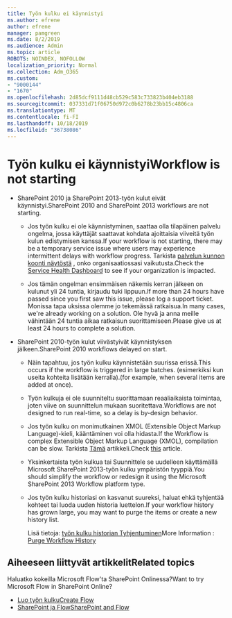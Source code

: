 ```yaml
---
title: Työn kulku ei käynnistyi
ms.author: efrene
author: efrene
manager: pamgreen
ms.date: 8/2/2019
ms.audience: Admin
ms.topic: article
ROBOTS: NOINDEX, NOFOLLOW
localization_priority: Normal
ms.collection: Adm_O365
ms.custom:
- "9000144"
- "1670"
ms.openlocfilehash: 2d85dcf9111d48cb529c583c733823b404eb3188
ms.sourcegitcommit: 037331d71f06750d972c0b6278b23bb15c4806ca
ms.translationtype: MT
ms.contentlocale: fi-FI
ms.lasthandoff: 10/18/2019
ms.locfileid: "36738086"
---
```

# <a name="workflow-is-not-starting"></a><span data-ttu-id="050e4-102">Työn kulku ei käynnistyi</span><span class="sxs-lookup"><span data-stu-id="050e4-102">Workflow is not starting</span></span>

- <span data-ttu-id="050e4-103">SharePoint 2010 ja SharePoint 2013-työn kulut eivät käynnistyi.</span><span class="sxs-lookup"><span data-stu-id="050e4-103">SharePoint 2010 and SharePoint 2013 workflows are not starting.</span></span>

    - <span data-ttu-id="050e4-104">Jos työn kulku ei ole käynnistyminen, saattaa olla tilapäinen palvelu ongelma, jossa käyttäjät saattavat kohdata ajoittaisia viiveitä työn kulun edistymisen kanssa.</span><span class="sxs-lookup"><span data-stu-id="050e4-104">If your workflow is not starting, there may be a temporary service issue where users may experience intermittent delays with workflow progress.</span></span> <span data-ttu-id="050e4-105">Tarkista [palvelun kunnon koonti näytöstä](https:/admin.microsoft.com/AdminPortal/Home#/servicehealth) , onko organisaatiossasi vaikutusta.</span><span class="sxs-lookup"><span data-stu-id="050e4-105">Check the [Service Health Dashboard](https:/admin.microsoft.com/AdminPortal/Home#/servicehealth) to see if your organization is impacted.</span></span>

    - <span data-ttu-id="050e4-106">Jos tämän ongelman ensimmäisen näkemis kerran jälkeen on kulunut yli 24 tuntia, kirjaudu tuki lippuun.</span><span class="sxs-lookup"><span data-stu-id="050e4-106">If more than 24 hours have passed since you first saw this issue, please log a support ticket.</span></span> <span data-ttu-id="050e4-107">Monissa tapa uksissa olemme jo tekemässä ratkaisua.</span><span class="sxs-lookup"><span data-stu-id="050e4-107">In many cases, we're already working on a solution.</span></span> <span data-ttu-id="050e4-108">Ole hyvä ja anna meille vähintään 24 tuntia aikaa ratkaisun suorittamiseen.</span><span class="sxs-lookup"><span data-stu-id="050e4-108">Please give us at least 24 hours to complete a solution.</span></span>

- <span data-ttu-id="050e4-109">SharePoint 2010-työn kulut viivästyivät käynnistyksen jälkeen.</span><span class="sxs-lookup"><span data-stu-id="050e4-109">SharePoint 2010 workflows delayed on start.</span></span>

    - <span data-ttu-id="050e4-110">Näin tapahtuu, jos työn kulku käynnistetään suurissa erissä.</span><span class="sxs-lookup"><span data-stu-id="050e4-110">This occurs if the workflow is triggered in large batches.</span></span> <span data-ttu-id="050e4-111">(esimerkiksi kun useita kohteita lisätään kerralla).</span><span class="sxs-lookup"><span data-stu-id="050e4-111">(for example, when several items are added at once).</span></span>

    - <span data-ttu-id="050e4-112">Työn kulkuja ei ole suunniteltu suorittamaan reaaliaikaista toimintaa, joten viive on suunnittelun mukaan suoritettava.</span><span class="sxs-lookup"><span data-stu-id="050e4-112">Workflows are not designed to run real-time, so a delay is by-design behavior.</span></span>

   -  <span data-ttu-id="050e4-113">Jos työn kulku on monimutkainen XMOL (Extensible Object Markup Language)-kieli, kääntäminen voi olla hidasta.</span><span class="sxs-lookup"><span data-stu-id="050e4-113">If the Workflow is complex Extensible Object Markup Language (XMOL), compilation can be slow.</span></span> <span data-ttu-id="050e4-114">Tarkista [Tämä](https://support.microsoft.com//kb/3043697) artikkeli.</span><span class="sxs-lookup"><span data-stu-id="050e4-114">Check [this](https://support.microsoft.com//kb/3043697) article.</span></span>

    - <span data-ttu-id="050e4-115">Yksinkertaista työn kulkua tai Suunnittele se uudelleen käyttämällä Microsoft SharePoint 2013-työn kulku ympäristön tyyppiä.</span><span class="sxs-lookup"><span data-stu-id="050e4-115">You should simplify the workflow or redesign it using the Microsoft SharePoint 2013 Workflow platform type.</span></span>

    - <span data-ttu-id="050e4-116">Jos työn kulku historiasi on kasvanut suureksi, haluat ehkä tyhjentää kohteet tai luoda uuden historia luettelon.</span><span class="sxs-lookup"><span data-stu-id="050e4-116">If your workflow history has grown large, you may want to purge the items or create a new history list.</span></span>

        <span data-ttu-id="050e4-117">Lisä tietoja: [työn kulku historian Tyhjentuminen](https://blogs.technet.microsoft.com/marj/2015/08/07/sharepoint-2010-workflows-best-practice-purge-workflow-history-list-items/)</span><span class="sxs-lookup"><span data-stu-id="050e4-117">More Information : [Purge Workflow History](https://blogs.technet.microsoft.com/marj/2015/08/07/sharepoint-2010-workflows-best-practice-purge-workflow-history-list-items/)</span></span>


## <a name="related-topics"></a><span data-ttu-id="050e4-118">Aiheeseen liittyvät artikkelit</span><span class="sxs-lookup"><span data-stu-id="050e4-118">Related topics</span></span>
<span data-ttu-id="050e4-119">Haluatko kokeilla Microsoft Flow'ta SharePoint Onlinessa?</span><span class="sxs-lookup"><span data-stu-id="050e4-119">Want to try Microsoft Flow in SharePoint Online?</span></span>
- [<span data-ttu-id="050e4-120">Luo työn kulku</span><span class="sxs-lookup"><span data-stu-id="050e4-120">Create Flow</span></span>](https://support.office.com/article/Create-a-flow-for-a-list-or-library-in-SharePoint-Online-or-OneDrive-for-Business-a9c3e03b-0654-46af-a254-20252e580d01) 
- [<span data-ttu-id="050e4-121">SharePoint ja Flow</span><span class="sxs-lookup"><span data-stu-id="050e4-121">SharePoint and Flow</span></span>](https://flow.microsoft.com/blog/sharepoint-and-flow/) 


